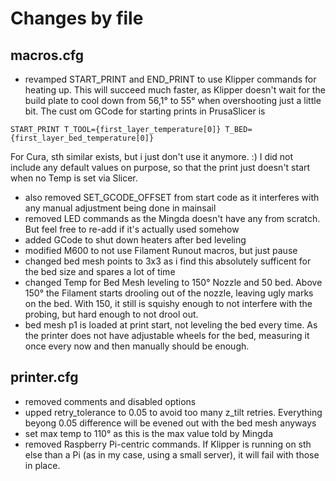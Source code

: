 # Changes by file

## macros.cfg
- revamped START_PRINT and END_PRINT to use Klipper commands for heating up. This will succeed much faster, as Klipper doesn't wait for the build plate to cool down from 56,1° to 55° when overshooting just a little bit. The cust
om GCode for starting prints in PrusaSlicer is

```START_PRINT T_TOOL={first_layer_temperature[0]} T_BED={first_layer_bed_temperature[0]}```

For Cura, sth similar exists, but i just don't use it anymore. :) 
I did not include any default values on purpose, so that the print just doesn't start when no Temp is set via Slicer.
- also removed SET_GCODE_OFFSET from start code as it interferes with any manual adjustment being done in mainsail
- removed LED commands as the Mingda doesn't have any from scratch. But feel free to re-add if it's actually used somehow
- added GCode to shut down heaters after bed leveling
- modified M600 to not use Filament Runout macros, but just pause
- changed bed mesh points to 3x3 as i find this absolutely sufficent for the bed size and spares a lot of time
- changed Temp for Bed Mesh leveling to 150° Nozzle and 50 bed. Above 150° the Filament starts drooling out of the nozzle, leaving ugly marks on the bed. With 150, it still is squishy enough to not interfere with the probing, but hard enough to not drool out.
- bed mesh p1 is loaded at print start, not leveling the bed every time. As the printer does not have adjustable wheels for the bed, measuring it once every now and then manually should be enough.


## printer.cfg
- removed comments and disabled options
- upped retry_tolerance to 0.05 to avoid too many z_tilt retries. Everything beyong 0.05 difference will be evened out with the bed mesh anyways
- set max temp to 110° as this is the max value told by Mingda
- removed Raspberry Pi-centric commands. If Klipper is running on sth else than a Pi (as in my case, using a small server), it will fail with those in place.
